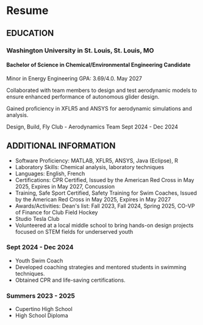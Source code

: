 # Resume

## EDUCATION

### Washington University in St. Louis, St. Louis, MO

#### Bachelor of Science in Chemical/Environmental Engineering Candidate
Minor in Energy Engineering
GPA: 3.69/4.0.  May 2027

Collaborated with team members to design and test aerodynamic models to ensure enhanced performance of
autonomous glider design.

Gained proficiency in XFLR5 and ANSYS for aerodynamic simulations and analysis.

Design, Build, Fly Club - Aerodynamics Team Sept 2024 - Dec 2024

## ADDITIONAL INFORMATION

* Software Proficiency: MATLAB, XFLR5, ANSYS, Java (Eclipse), R
* Laboratory Skills: Chemical analysis, laboratory techniques
* Languages: English, French
* Certifications: CPR Certified, Issued by the American Red Cross in May 2025, Expires in May 2027, Concussion
* Training, Safe Sport Certified, Safety Training for Swim Coaches, Issued by the American Red Cross in May
2025, Expires in May 2027
* Awards/Activities: Dean's list: Fall 2023, Fall 2024, Spring 2025, CO-VP of Finance for Club Field Hockey
* Studio Tesla Club
* Volunteered at a local middle school to bring hands-on design projects focused on STEM fields for
underserved youth

### Sept 2024 - Dec 2024
* Youth Swim Coach
* Developed coaching strategies and mentored students in swimming techniques.
* Obtained CPR and life-saving certifications.

### Summers 2023 - 2025
* Cupertino High School
* High School Diploma


